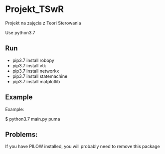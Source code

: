 # Projekt_TSwR
Projekt na zajęcia z Teori Sterowania

Use python3.7

Run
-
- pip3.7 install robopy
- pip3.7 install vtk
- pip3.7 install networkx
- pip3.7 install statemachine
- pip3.7 install matplotlib
 
Example
-
Example:

$ python3.7 main.py puma
 
 Problems:
 -
 If you have PILOW installed, you will probably need to remove this package
